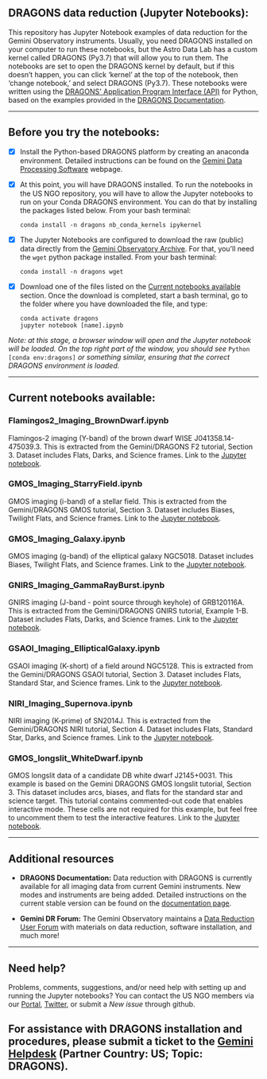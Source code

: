 
## DRAGONS data reduction (Jupyter Notebooks):

This repository has Jupyter Notebook examples of data reduction for the Gemini Observatory instruments. Usually, you need DRAGONS installed on your computer to run these notebooks, but the Astro Data Lab has a custom kernel called DRAGONS (Py3.7) that will allow you to run them. The notebooks are set to open the DRAGONS kernel by default, but if this doesn’t happen, you can click ‘kernel’ at the top of the notebook, then ‘change notebook,’ and select DRAGONS (Py3.7). These notebooks were written using the [DRAGONS' Application Program Interface (API)](https://dragons-recipe-system-users-manual.readthedocs.io/en/v2.1.1/appendices/full_api_example.html) for Python, based on the examples provided in the [DRAGONS Documentation](https://dragons.readthedocs.io/).

---
## Before you try the notebooks:

- [x] Install the Python-based DRAGONS platform by creating an anaconda environment. Detailed instructions can be found on the [Gemini Data Processing Software](https://www.gemini.edu//observing/phase-iii/understanding-and-processing-data/Data-Processing-Software) webpage.

- [x] At this point, you will have DRAGONS installed. To run the notebooks in the US NGO repository, you will have to allow the Jupyter notebooks to run on your Conda DRAGONS environment. You can do that by installing the packages listed below. From your bash terminal:

   ```
   conda install -n dragons nb_conda_kernels ipykernel
   ```
   
- [x] The Jupyter Notebooks are configured to download the raw (public) data directly from the [Gemini Observatory Archive](https://archive.gemini.edu/searchform). For that, you'll need the `wget` python package installed. From your bash terminal:

   ```
   conda install -n dragons wget
   ```

- [x] Download one of the files listed on the [Current notebooks available](#current-notebooks-available) section. Once the download is completed, start a bash terminal, go to the folder where you have downloaded the file, and type:

   ```
   conda activate dragons
   jupyter notebook [name].ipynb
   ```
   
*Note: at this stage, a browser window will open and the Jupyter notebook will be loaded. On the top right part of the window, you should see* `Python [conda env:dragons]` *or something similar, ensuring that the correct DRAGONS environment is loaded.*

---
## Current notebooks available:

### Flamingos2_Imaging_BrownDwarf.ipynb

Flamingos-2 imaging (Y-band) of the brown dwarf WISE J041358.14-475039.3. This is extracted from the Gemini/DRAGONS F2 tutorial, Section 3. Dataset includes Flats, Darks, and Science frames. Link to the [Jupyter notebook](https://github.com/bmerino95/notebooks-latest/blob/brian_dragons/04_HowTos/DataReduction/DRAGONS_reduction_examples/Flamingos2_Imaging_BrownDwarf/Flamingos2_Imaging_BrownDwarf.ipynb).

### GMOS_Imaging_StarryField.ipynb

GMOS imaging (i-band) of a stellar field. This is extracted from the Gemini/DRAGONS GMOS tutorial, Section 3. Dataset includes Biases, Twilight Flats, and Science frames. Link to the [Jupyter notebook](https://github.com/bmerino95/notebooks-latest/blob/brian_dragons/04_HowTos/DataReduction/DRAGONS_reduction_examples/GMOS_Imaging_StarryField/GMOS_Imaging_StarryField.ipynb).

### GMOS_Imaging_Galaxy.ipynb

GMOS imaging (g-band) of the elliptical galaxy NGC5018.  Dataset includes Biases, Twilight Flats, and Science frames. Link to the [Jupyter notebook](https://github.com/bmerino95/notebooks-latest/blob/brian_dragons/04_HowTos/DataReduction/DRAGONS_reduction_examples/GMOS_Imaging_Galaxy/GMOS_Imaging_Galaxy.ipynb).

### GNIRS_Imaging_GammaRayBurst.ipynb

GNIRS imaging (J-band - point source through keyhole) of GRB120116A. This is extracted from the Gemini/DRAGONS GNIRS tutorial, Example 1-B. Dataset includes Flats, Darks, and Science frames. Link to the [Jupyter notebook](https://github.com/bmerino95/notebooks-latest/blob/brian_dragons/04_HowTos/DataReduction/DRAGONS_reduction_examples/GNIRS_Imaging_GammaRayBurst/GNIRS_Imaging_GammaRayBurst.ipynb).

### GSAOI_Imaging_EllipticalGalaxy.ipynb

GSAOI imaging (K-short) of a field around NGC5128. This is extracted from the Gemini/DRAGONS GSAOI tutorial, Section 3. Dataset includes Flats, Standard Star, and Science frames. Link to the [Jupyter notebook](https://github.com/bmerino95/notebooks-latest/blob/brian_dragons/04_HowTos/DataReduction/DRAGONS_reduction_examples/GSAOI_Imaging_EllipticalGalaxy/GSAOI_Imaging_EllipticalGalaxy.ipynb).

### NIRI_Imaging_Supernova.ipynb

NIRI imaging (K-prime) of SN2014J. This is extracted from the Gemini/DRAGONS NIRI tutorial, Section 4. Dataset includes Flats, Standard Star, Darks, and Science frames. Link to the [Jupyter notebook](https://github.com/bmerino95/notebooks-latest/blob/brian_dragons/04_HowTos/DataReduction/DRAGONS_reduction_examples/NIRI_Imaging_Supernova/NIRI_Imaging_Supernova.ipynb).

### GMOS_longslit_WhiteDwarf.ipynb
GMOS longslit data of a candidate DB white dwarf J2145+0031. This example is based on the Gemini DRAGONS GMOS longslit tutorial, Section 3. This dataset includes arcs, biases, and flats for the standard star and science target. This tutorial contains commented-out code that enables interactive mode. These cells are not required for this example, but feel free to uncomment them to test the interactive features. Link to the [Jupyter notebook](https://github.com/bmerino95/notebooks-latest/blob/brian_dragons/04_HowTos/DataReduction/DRAGONS_reduction_examples/GMOS_longslit_WhiteDwarf/GMOS_longslit_WhiteDwarf.ipynb).

---
## Additional resources

- **DRAGONS Documentation:** Data reduction with DRAGONS is currently available for all imaging data from current Gemini instruments. New modes and instruments are being added. Detailed instructions on the current stable version can be found on the [documentation page](https://dragons.readthedocs.io/en/stable/).

- **Gemini DR Forum:** The Gemini Observatory maintains a [Data Reduction User Forum](http://drforum.gemini.edu/) with materials on data reduction, software installation, and much more!

---
## Need help?

Problems, comments, suggestions, and/or need help with setting up and running the Jupyter notebooks? You can contact the US NGO members via our [Portal](http://ast.noao.edu/csdc/usngo), [Twitter](https://twitter.com/usngo), or submit a *New issue* through github.

For assistance with DRAGONS installation and procedures, please submit a ticket to the [Gemini Helpdesk](https://www.gemini.edu/observing/helpdesk/submit-general-helpdesk-request) (Partner Country: US; Topic: DRAGONS).
---
